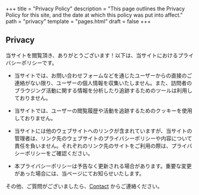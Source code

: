 +++
title = "Privacy Policy"
description = "This page outlines the Privacy Policy for this site, and the date at which this policy was put into affect."
path = "privacy"
template = "pages.html"
draft = false
+++

## Privacy
当サイトを閲覧頂き、ありがとうございます！以下は、当サイトにおけるプライバシーポリシーです。

* 当サイトでは、お問い合わせフォームなどを通じたユーザーからの直接のご連絡がない限り、ユーザーの個人情報を収集いたしません。また、訪問者のブラウジング活動に関する情報を分析したり追跡するためのツールは利用しておりません。

* 当サイトでは、ユーザーの閲覧履歴や活動を追跡するためのクッキーを使用しておりません。

* 当サイトには他のウェブサイトへのリンクが含まれていますが、当サイトの管理者は、リンク先のウェブサイトのプライバシーポリシーや内容について責任を負いません。それぞれのリンク先のサイトをご利用の際は、プライバシーポリシーをご確認ください。

* 本プライバシーポリシーは予告なく更新される場合があります。重要な変更があった場合には、当ページにてお知らせいたします。

その他、ご質問がございましたら、[Contact](/contact) からご連絡ください。
